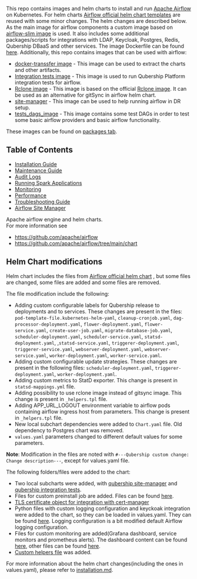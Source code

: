 This repo contains images and helm charts to install and run [Apache Airflow](https://airflow.apache.org/) on Kubernetes. For helm charts [Airflow official helm chart templates](https://github.com/apache/airflow/tree/main/chart) are reused with some minor changes. The helm changes are described below. As the main image for airflow components a custom image based on [airflow-slim image](https://hub.docker.com/r/apache/airflow/tags) is used. It also includes some additional packages/scripts for integrations with LDAP, Keycloak, Postgres, Redis, Qubership DBaaS and other services. The image Dockerfile can be found [here](docker/Dockerfile). Additionally, this repo contains images that can be used with airflow:

* [docker-transsfer image](docker-transfer) - This image can be used to extract the charts and other artifacts.
* [Integration tests image](integration-tests) - This image is used to run Qubership Platform integration tests for airflow.
* [Rclone image](rclone-image) - This image is based on the official [Rclone image](https://rclone.org/). It can be used as an alternative for gitSync in airflow helm chart.
* [site-manager](site-manager) - This image can be used to help running airflow in DR setup.
* [tests_dags_image](tests_dags_image) - This image contains some test DAGs in order to test some basic airflow providers and basic airflow functionality.

These images can be found on [packages tab](https://github.com/orgs/Netcracker/packages?repo_name=qubership-airflow).

## Table of Contents

* [Installation Guide](/docs/public/installation.md)
* [Maintenance Guide](/docs/public/maintenance.md)
* [Audit Logs](/docs/public/audit-logs.md)
* [Running Spark Applications](/docs/public/how-to-run-spark-apps.md)
* [Monitoring](/docs/public/monitoring.md)
* [Performance](/docs/public/performance.md)
* [Troubleshooting Guide](/docs/public/troubleshooting.md)
* [Airflow Site Manager](/docs/public/airflow-site-manager.md)

Apache airflow engine and helm charts.  
For more information see

* https://github.com/apache/airflow
* https://github.com/apache/airflow/tree/main/chart

## Helm Chart modifications

Helm chart includes the files from [Airflow official helm chart](https://github.com/apache/airflow/tree/main/chart) , but some files are changed, some files are added and some files are removed.


The file modification include the following:
* Adding custom configurable labels for Qubership release to deployments and to services. These changes are present in the files: `pod-template-file.kubernetes-helm-yaml`, `cleanup-cronjob.yaml`, `dag-processor-deployment.yaml`, `flower-deployment.yaml`, `flower-service.yaml`, `create-user-job.yaml`, `migrate-database-job.yaml`, `scheduler-deployment.yaml`, `scheduler-service.yaml`, `statsd-deployment.yaml`, ,`statsd-service.yaml`, `triggerer-deployment.yaml`, `triggerer-service.yaml`, `webserver-deployment.yaml`, `webserver-service.yaml`, `worker-deployment.yaml`, `worker-service.yaml`.
* Adding custom configurable update strategies. These changes are present in the following files: `scheduler-deployment.yaml`, `triggerer-deployment.yaml`, `worker-deployment.yaml`.
* Adding custom metrics to StatD exporter. This change is present in `statsd-mappings.yml` file.
* Adding possibility to use rclone image instead of gitsync image. This change is present in `_helpers.tpl` file.
* Adding APP_URL_LOGOUT environment variable to airflow pods containing airflow ingress host from parameters. This change is present in `_helpers.tpl` file.
* New local subchart dependencies were added to `Chart.yaml` file. Old dependency to Postgres chart was removed.
* `values.yaml` parameters changed to different default values for some parameters.

**Note**: Modification in the files are noted with `#---Qubership custom change: Change description---`, except for values.yaml file.

The following folders/files were added to the chart:
* Two local subcharts were added, with [qubership site-manager](/chart/helm/airflow/charts/airflow-site-manager) and [qubership integration tests](/chart/helm/airflow/charts/integrationTests).
* Files for custom preinstall job are added. Files can be found [here](/chart/helm/airflow/templates/qspreinstallhooks).
* [TLS certificate object for integration with cert-manager](/chart/helm/airflow/templates/qspreinstallhooks/airflow-services-tls-certificate.yaml)
* Python files with custom logging configuration and keyckoak integration were added to the chart, so they can be loaded in values.yaml. They can be found [here](/chart/helm/airflow/qs_files). Logging configuration is a bit modified default Airflow logging configuration.
* Files for custom monitoring are added(Grafana dashboard, service monitors and prometheus alerts). The dashboard content can be found [here](/chart/helm/airflow/qs_files), other files can be found [here](/chart/helm/airflow/templates/qsmonitoring).
* [Custom helpers file](/chart/helm/airflow/templates/_qs_helpers.tpl) was added.


For more information about the helm chart changes(including the ones in values.yaml), please refer to [installation.md](/docs/public/installation.md).
